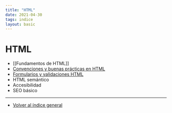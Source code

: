 ```yaml
---
title: "HTML"
date: 2021-04-30
tags: indice
layout: basic
---
```


# HTML
- [[Fundamentos de HTML]]
- [Convenciones y buenas prácticas en HTML](../html/convenciones-y-buenas-practicas)
- [Formularios y validaciones HTML](../html/formularios-y-validaciones)
- HTML semántico
- Accesibilidad
- SEO básico

---

- [Volver al índice general](../index)
